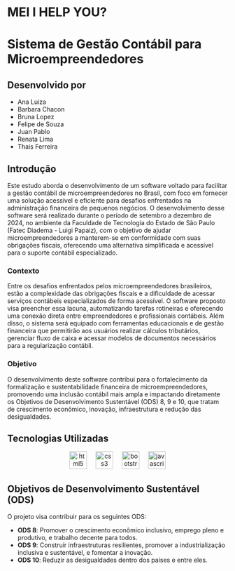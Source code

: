 # MEI I HELP YOU?
# Sistema de Gestão Contábil para Microempreendedores

## Desenvolvido por
- Ana Luiza
- Barbara Chacon
- Bruna Lopez
- Felipe de Souza
- Juan Pablo
- Renata Lima
- Thais Ferreira

## Introdução

Este estudo aborda o desenvolvimento de um software voltado para facilitar a gestão contábil de microempreendedores no Brasil, com foco em fornecer uma solução acessível e eficiente para desafios enfrentados na administração financeira de pequenos negócios. O desenvolvimento desse software será realizado durante o período de setembro a dezembro de 2024, no ambiente da Faculdade de Tecnologia do Estado de São Paulo (Fatec Diadema - Luigi Papaiz), com o objetivo de ajudar microempreendedores a manterem-se em conformidade com suas obrigações fiscais, oferecendo uma alternativa simplificada e acessível para o suporte contábil especializado.

### Contexto

Entre os desafios enfrentados pelos microempreendedores brasileiros, estão a complexidade das obrigações fiscais e a dificuldade de acessar serviços contábeis especializados de forma acessível. O software proposto visa preencher essa lacuna, automatizando tarefas rotineiras e oferecendo uma conexão direta entre empreendedores e profissionais contábeis. Além disso, o sistema será equipado com ferramentas educacionais e de gestão financeira que permitirão aos usuários realizar cálculos tributários, gerenciar fluxo de caixa e acessar modelos de documentos necessários para a regularização contábil.

### Objetivo

O desenvolvimento deste software contribui para o fortalecimento da formalização e sustentabilidade financeira de microempreendedores, promovendo uma inclusão contábil mais ampla e impactando diretamente os Objetivos de Desenvolvimento Sustentável (ODS) 8, 9 e 10, que tratam de crescimento econômico, inovação, infraestrutura e redução das desigualdades.

## Tecnologias Utilizadas

<div align="center">
  <img src="https://cdn.jsdelivr.net/gh/devicons/devicon/icons/html5/html5-original.svg" height="40" alt="html5 logo"  />
  <img width="12" />
  <img src="https://cdn.jsdelivr.net/gh/devicons/devicon/icons/css3/css3-original.svg" height="40" alt="css3 logo"  />
  <img width="12" />
  <img src="https://cdn.jsdelivr.net/gh/devicons/devicon/icons/bootstrap/bootstrap-original.svg" height="40" alt="bootstrap logo"  />
  <img width="12" />
  <img src="https://cdn.jsdelivr.net/gh/devicons/devicon/icons/javascript/javascript-original.svg" height="40" alt="javascript logo"  />
</div>
  
## Objetivos de Desenvolvimento Sustentável (ODS)

O projeto visa contribuir para os seguintes ODS:

- **ODS 8**: Promover o crescimento econômico inclusivo, emprego pleno e produtivo, e trabalho decente para todos.
- **ODS 9**: Construir infraestruturas resilientes, promover a industrialização inclusiva e sustentável, e fomentar a inovação.
- **ODS 10**: Reduzir as desigualdades dentro dos países e entre eles.

